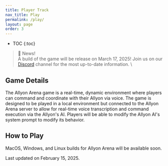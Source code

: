 ```yaml
---
title: Player Track
nav_title: Play
permalink: /play/
layout: page
order: 3
---
```


* TOC
{:toc}

> 📢 News! <br>
> A build of the game will be release on March 17, 2025!
> Join us on our [Discord](https://discord.gg/wr3b3RkM) channel for the most up-to-date information. \\

## Game Details

The Allyon Arena game is a real-time, dynamic environment where players can command and coordinate with their Allyon via voice. The game is designed to be played in a local environment but connected to the Allyon Arena server to allow for real-time voice transcription and command execution via the Allyon's AI.
Players will be able to modify the Allyon AI's system prompt to modify its behavior.

## How to Play

MacOS, Windows, and Linux builds for Allyon Arena will be available soon.
<!-- Dice Adventure is now available on [itch.io](https://cmu-tact.itch.io/dice-adventure). We will also release a local build of the game for players to explore and for developers to test their agents. You can jump on the game and play at any time from **May 8, 2024** to **July 7, 2024**. The AI agent will be online on **June 15, 2024**. Virtual match making events will be hosted between **July 16, 2024** and **July 27, 2024**. The game supports two play modes --- the *practice* mode and the *competition* mode. In the *practice* mode, you can switch between the three characters to get familiar with the game. The *competition* mode will only be available at match-making events. -->

<!-- exhibition mode -->
<!-- tournament mode -->

Last updated on February 15, 2025.
